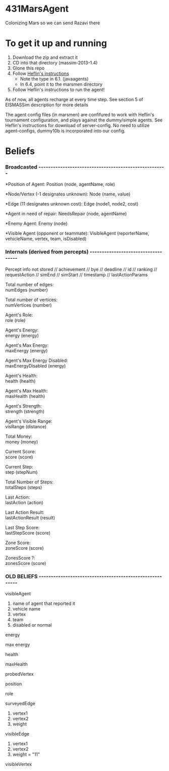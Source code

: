 # 431MarsAgent
Colonizing Mars so we can send Razavi there

# To get it up and running 
1. Download the zip and extract it
2. CD into that directory (massim-2013-1.4)
3. Glone this repo
4. Follow [Heflin's instructions](http://www.cse.lehigh.edu/~heflin/courses/agents-2016/mars-faq.html)
    - Note the type in 6.1. (javaagents)
    - In 6.4, point it to the marsmen directory
5. Follow Heflin's instructions to run the agent!

As of now, all agents recharge at every time step. See section 5 of EISMASSim description for more details

The agent config files (in marsmen) are confifured to work with Heflin's tournament configuration, and plays against the dummy/simple agents. See Heflin's instructions for download of server-config. No need to utilize agent-configs, dummy10b is incorporated into our config.

# Beliefs

### Broadcasted -----------------------------------------------------

*Position of Agent:						Position (node, agentName, role)

*Node/Vertex (-1 designates unknown):	Node (name, value)

*Edge (11 designates unknown cost):		Edge (node1, node2, cost)

*Agent in need of repair:				NeedsRepair (node, agentName)

*Enemy Agent:							Enemy (node)

*Visible Agent (opponent or teammate):	VisibleAgent (reporterName, vehicleName, vertex, team, isDisabled)

### Internals (derived from percepts) -----------------------------------

Percept info not stored
// achievement
// bye
// deadline
// id
// ranking
// requestAction
// simEnd
// simStart
// timestamp
// lastActionParams

Total number of edges:  
numEdges (number)  

Total number of vertices:  
numVertices (number)  

Agent's Role:  
role (role)  

Agent's Energy:  
energy (energy)  

Agent's Max Energy:  
maxEnergy (energy)  

Agent's Max Energy Disabled:  
maxEnergyDisabled (energy)  

Agent's Health:  
health (health)  

Agent's Max Health:  
maxHealth (health)  

Agent's Strength:  
strength (strength)  

Agent's Visible Range:  
visRange (distance)  

Total Money:  
money (money)  

Current Score:  
score (score)  

Current Step:  
step (stepNum)  

Total Number of Steps:  
totalSteps (steps)  

Last Action:  
lastAction (action)  

Last Action Result:  
lastActionResult (result)  

Last Step Score:  
lastStepScore (score)  

Zone Score:  
zoneScore (score)  

ZonesScore ?:  
zonesScore (score)  

### OLD BELIEFS --------------------------------------------------------

visibleAgent  
1. name of agent that reported it  
2. vehicle name  
3. vertex  
4. team  
5. disabled or normal  

energy

max energy

health

maxHealth

probedVertex

position

role

surveyedEdge  
1. vertex1  
2. vertex2  
3. weight  

visibleEdge  
1. vertex1  
2. vertex2  
3. weight = "11"  

visibleVertex


